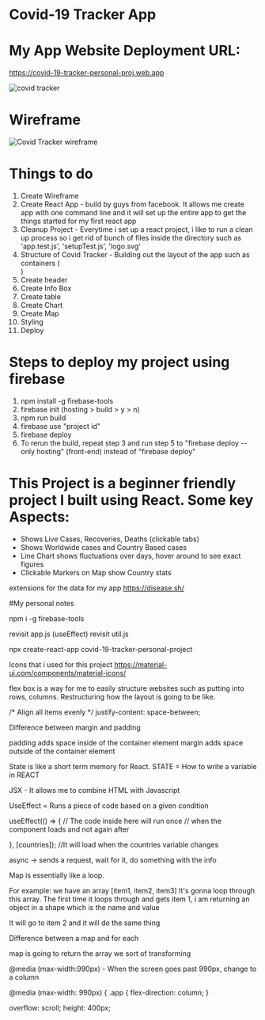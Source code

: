 # Covid-19 Tracker App

# My App Website Deployment URL:
https://covid-19-tracker-personal-proj.web.app

![covid tracker](https://user-images.githubusercontent.com/63961200/116082387-ec6cec80-a6cd-11eb-8c3c-1d3f6c439900.gif)


# Wireframe
![Covid Tracker wireframe](https://user-images.githubusercontent.com/63961200/113474784-a2189700-94a4-11eb-892e-06e71937275a.jpg)


# Things to do 
1. Create Wireframe
2. Create React App - build by guys from facebook. It allows me create app with one command line and it will set
up the entire app to get the things started for my first react app
3. Cleanup Project - Everytime i set up a react project, i like to run a clean up process so i get rid of bunch
of files inside the directory such as 'app.test.js', 'setupTest.js', 'logo.svg'
4. Structure of Covid Tracker - Building out the layout of the app such as containers (<div>)
5. Create header
6. Create Info Box
7. Create table
8. Create Chart
9. Create Map
10. Styling
11. Deploy

# Steps to deploy my project using firebase

1) npm install -g firebase-tools
2) firebase init (hosting > build > y > n)
3) npm run build
4) firebase use "project id"
5) firebase deploy
6) To rerun the build, repeat step 3 and run step 5 to "firebase deploy --only hosting" (front-end) instead of "firebase deploy" 


# This Project is a beginner friendly project I built using React. Some key Aspects:

- Shows Live Cases, Recoveries, Deaths (clickable tabs)
- Shows Worldwide cases and Country Based cases
- Line Chart shows fluctuations over days, hover around to see exact figures
- Clickable Markers on Map show Country stats

extensions for the data for my app
https://disease.sh/


#My personal notes

npm i -g firebase-tools

revisit app.js (useEffect)
revisit util.js

npx create-react-app covid-19-tracker-personal-project

Icons that i used for this project
https://material-ui.com/components/material-icons/

flex box is a way for me to easily structure websites such as putting into rows, columns. 
Restructuring how the layout is going to be like.

/* Align all items evenly */
justify-content: space-between;

Difference between margin and padding

padding adds space inside of the container element
margin adds space outside of the container element

State is like a short term memory for React.
STATE = How to write a variable in REACT

JSX - It allows me to combine HTML with Javascript

UseEffect = Runs a piece of code based on a given condition

useEffect(() => {
    // The code inside here will run once 
    // when the component loads and not again after

}, [countries]); //It will load when the countries variable changes

async -> sends a request, wait for it, do something with the info

Map is essentially like a loop.

For example: we have an array [item1, item2, item3]
It's gonna loop through this array. The first time it loops through and gets item 1, i am returning an object in a shape
which is the name and value

It will go to item 2 and it will do the same thing

Difference between a map and for each

map is going to return the array we sort of transforming

@media (max-width:990px) - When the screen goes past 990px, change to a column


@media (max-width: 990px) {
  .app {
    flex-direction: column;
  }

overflow: scroll;
height: 400px;


